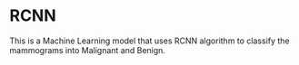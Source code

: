 # RCNN
This is a Machine Learning model that uses RCNN algorithm to classify the mammograms into Malignant and Benign.
